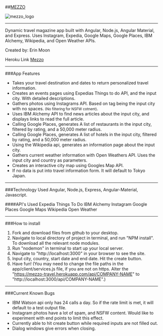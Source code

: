 ##[MEZZO](https://mezzo-travel.herokuapp.com/)

![mezzo_logo](http://i.imgur.com/oBK1gLx.png?1)

----------
Dynamic travel magazine app built with Angular, Node.js, Angular Material, and Express. Uses Instagram, Expedia, Google Maps, Google Places, IBM Alchemy, Wikipedia, and Open Weather APIs.

Created by: Erin Moon

Heroku Link [Mezzo](https://mezzo-travel.herokuapp.com/)

----

###App Features
* Takes your travel destination and dates to return personalized travel information.
* Creates an events pages using Expedias Things to do API, and the input city. With detailed descriptions.
* Gathers photos using Instagrams API. Based on tag being the input city with no spaces. <small>(No filtering for NSFW cotnent)</small>.
* Uses IBM Alchemy API to find news articles about the input city, and displays links to read the full article.
* Calling Google Places, generates A list of restaurants in the input city, filtered by rating, and a 50,000 meter radius.
* Calling Google Places, generates A list of hotels in the input city, filtered by rating, and a 50,000 meter radius.
* Using the Wikipedia api, generates an information page about the input city.
* Gathers current weather information with Open Weathers API. Uses the input city and country as parameters.
* Creates an interactive city map using Googles Map API.
* If no data is put into travel information form. It will default to Tokyo Japan.

----

###Technology Used
Angular, Node.js, Express, Angular-Material, Javascript.

####API's Used
Expedia Things To Do
IBM Alchemy
Instagram
Google Places
Google Maps
Wikipedia
Open Weather

----
###How to install
1. Fork and download files from github to your desktop.
2. Navigate to local directory of project in terminal, and run "NPM install". To download all the relevant node modules.
3. Run "nodemon" in terminal to start up your local server.
4.  Navigate to "http://localhost:3000" in your browser to see the site.
5. Input city, country, start date and end date. Hit the create button.
6. Have fun!
(You may need to change the file paths in the  app/client/services.js file, if you are not on https. Alter the "https://mezzo-travel.herokuapp.com/api/COMPANY-NAME" to "http://localhost:3000/api/COMPANY-NAME".)

-----

###Current Known Bugs
* IBM Watson api only has 24 calls a day. So if the rate limit is met, it will default to a test output file.
* Instagram photos have a lot of spam, and NSFW content. Would like to experiment with end points to limit this effect.
* Currently able to hit create button while required inputs are not filled out.
* Dialog windows give errors when closing.
